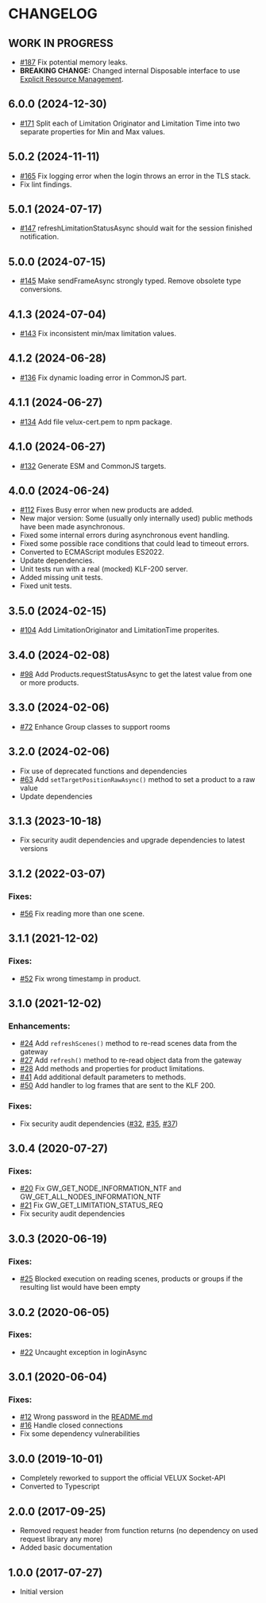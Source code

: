 # CHANGELOG

<!--
	Placeholder for the next version (at the beginning of the line):
	## __WORK IN PROGRESS__
-->

## **WORK IN PROGRESS**

- [#187](https://github.com/MiSchroe/klf-200-api/issues/187) Fix potential memory leaks.
- **BREAKING CHANGE:** Changed internal Disposable interface to use [Explicit Resource Management](https://github.com/tc39/proposal-explicit-resource-management).

## 6.0.0 (2024-12-30)

- [#171](https://github.com/MiSchroe/klf-200-api/issues/171) Split each of Limitation Originator and Limitation Time into two separate properties for Min and Max values.

## 5.0.2 (2024-11-11)

- [#165](https://github.com/MiSchroe/klf-200-api/issues/165) Fix logging error when the login throws an error in the TLS stack.
- Fix lint findings.

## 5.0.1 (2024-07-17)

- [#147](https://github.com/MiSchroe/klf-200-api/issues/147) refreshLimitationStatusAsync should wait for the session finished notification.

## 5.0.0 (2024-07-15)

- [#145](https://github.com/MiSchroe/klf-200-api/issues/145) Make sendFrameAsync strongly typed. Remove obsolete type conversions.

## 4.1.3 (2024-07-04)

- [#143](https://github.com/MiSchroe/klf-200-api/issues/143) Fix inconsistent min/max limitation values.

## 4.1.2 (2024-06-28)

- [#136](https://github.com/MiSchroe/klf-200-api/issues/136) Fix dynamic loading error in CommonJS part.

## 4.1.1 (2024-06-27)

- [#134](https://github.com/MiSchroe/klf-200-api/issues/134) Add file velux-cert.pem to npm package.

## 4.1.0 (2024-06-27)

- [#132](https://github.com/MiSchroe/klf-200-api/issues/132) Generate ESM and CommonJS targets.

## 4.0.0 (2024-06-24)

- [#112](https://github.com/MiSchroe/klf-200-api/issues/112) Fixes Busy error when new products are added.
- New major version: Some (usually only internally used) public methods have been made asynchronous.
- Fixed some internal errors during asynchronous event handling.
- Fixed some possible race conditions that could lead to timeout errors.
- Converted to ECMAScript modules ES2022.
- Update dependencies.
- Unit tests run with a real (mocked) KLF-200 server.
- Added missing unit tests.
- Fixed unit tests.

## 3.5.0 (2024-02-15)

- [#104](https://github.com/MiSchroe/klf-200-api/issues/104) Add LimitationOriginator and LimitationTime properites.

## 3.4.0 (2024-02-08)

- [#98](https://github.com/MiSchroe/klf-200-api/issues/98) Add Products.requestStatusAsync to get the latest value from one or more products.

## 3.3.0 (2024-02-06)

- [#72](https://github.com/MiSchroe/klf-200-api/issues/72) Enhance Group classes to support rooms

## 3.2.0 (2024-02-06)

- Fix use of deprecated functions and dependencies
- [#63](https://github.com/MiSchroe/klf-200-api/issues/63) Add `setTargetPositionRawAsync()` method to set a product to a raw value
- Update dependencies

## 3.1.3 (2023-10-18)

- Fix security audit dependencies and upgrade dependencies to latest versions

## 3.1.2 (2022-03-07)

### Fixes:

- [#56](https://github.com/MiSchroe/klf-200-api/issues/56) Fix reading more than one scene.

## 3.1.1 (2021-12-02)

### Fixes:

- [#52](https://github.com/MiSchroe/klf-200-api/issues/52) Fix wrong timestamp in product.

## 3.1.0 (2021-12-02)

### Enhancements:

- [#24](https://github.com/MiSchroe/klf-200-api/issues/24) Add `refreshScenes()` method to re-read scenes data from the gateway
- [#27](https://github.com/MiSchroe/klf-200-api/issues/27) Add `refresh()` method to re-read object data from the gateway
- [#28](https://github.com/MiSchroe/klf-200-api/issues/28) Add methods and properties for product limitations.
- [#41](https://github.com/MiSchroe/klf-200-api/issues/41) Add additional default parameters to methods.
- [#50](https://github.com/MiSchroe/klf-200-api/issues/50) Add handler to log frames that are sent to the KLF 200.

### Fixes:

- Fix security audit dependencies ([#32](https://github.com/MiSchroe/klf-200-api/issues/32), [#35](https://github.com/MiSchroe/klf-200-api/issues/35), [#37](https://github.com/MiSchroe/klf-200-api/issues/37))

## 3.0.4 (2020-07-27)

### Fixes:

- [#20](https://github.com/MiSchroe/klf-200-api/issues/20) Fix GW_GET_NODE_INFORMATION_NTF and GW_GET_ALL_NODES_INFORMATION_NTF
- [#21](https://github.com/MiSchroe/klf-200-api/issues/21) Fix GW_GET_LIMITATION_STATUS_REQ
- Fix security audit dependencies

## 3.0.3 (2020-06-19)

### Fixes:

- [#25](https://github.com/MiSchroe/klf-200-api/issues/25) Blocked execution on reading scenes, products or groups if the resulting list would have been empty

## 3.0.2 (2020-06-05)

### Fixes:

- [#22](https://github.com/MiSchroe/klf-200-api/issues/22) Uncaught exception in loginAsync

## 3.0.1 (2020-06-04)

### Fixes:

- [#12](https://github.com/MiSchroe/klf-200-api/issues/12) Wrong password in the [README.md](README.md)
- [#16](https://github.com/MiSchroe/klf-200-api/issues/16) Handle closed connections
- Fix some dependency vulnerabilities

## 3.0.0 (2019-10-01)

- Completely reworked to support the official VELUX Socket-API
- Converted to Typescript

## 2.0.0 (2017-09-25)

- Removed request header from function returns (no dependency on used
  request library any more)
- Added basic documentation

## 1.0.0 (2017-07-27)

- Initial version
